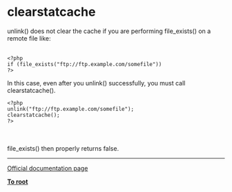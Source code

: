 # clearstatcache



unlink() does not clear the cache if you are performing file_exists() on a remote file like:<br><br>

```
<?php
if (file_exists("ftp://ftp.example.com/somefile"))
?>
```


In this case, even after you unlink() successfully, you must call clearstatcache().



```
<?php
unlink("ftp://ftp.example.com/somefile");
clearstatcache();
?>
```
<br><br>file_exists() then properly returns false.  

---

[Official documentation page](https://www.php.net/manual/en/function.clearstatcache.php)

**[To root](/README.md)**